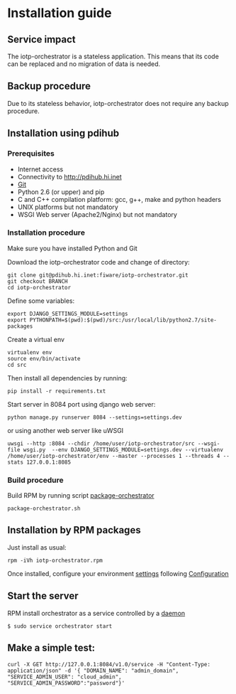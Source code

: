 # Installation guide

## Service impact
The iotp-orchestrator is a stateless application. This means that its code can be replaced and no migration of data is needed.

## Backup procedure
Due to its stateless behavior, iotp-orchestrator does not require any backup procedure.

## Installation using pdihub

### Prerequisites
 * Internet access
 * Connectivity to http://pdihub.hi.inet
 * [Git](http://git-scm.com/)
 * Python 2.6 (or upper) and pip
 * C and C++ compilation platform: gcc, g++, make and python headers
 * UNIX platforms but not mandatory
 * WSGI Web server (Apache2/Nginx) but not mandatory

### Installation procedure
Make sure you have installed Python and Git

Download the iotp-orchestrator code and change of directory:
```
git clone git@pdihub.hi.inet:fiware/iotp-orchestrator.git
git checkout BRANCH
cd iotp-orchestrator
```

Define some variables:
```
export DJANGO_SETTINGS_MODULE=settings
export PYTHONPATH=$(pwd):$(pwd)/src:/usr/local/lib/python2.7/site-packages
```

Create a virtual env
```
virtualenv env
source env/bin/activate
cd src
```

Then install all dependencies by running:
```
pip install -r requirements.txt
```


Start server in 8084 port using django web server:
```
python manage.py runserver 8084 --settings=settings.dev
```

or using another web server like uWSGI
```
uwsgi --http :8084 --chdir /home/user/iotp-orchestrator/src --wsgi-file wsgi.py  --env DJANGO_SETTINGS_MODULE=settings.dev --virtualenv /home/user/iotp-orchestrator/env --master --processes 1 --threads 4 --stats 127.0.0.1:8085
```

### Build procedure
Build RPM by running script [package-orchestrator](https://pdihub.hi.inet/fiware/iotp-orchestrator/blob/develop/package-orchestrator.sh)
```
package-orchestrator.sh
```


## Installation by RPM packages
Just install as usual:

```
rpm -iVh iotp-orchestrator.rpm
```

Once installed, configure your environment [settings](https://pdihub.hi.inet/fiware/iotp-orchestrator/blob/develop/src/settings) following [Configuration](CONFIG.md)



## Start the server
RPM install orchestrator as a service controlled by a [daemon](https://pdihub.hi.inet/fiware/iotp-orchestrator/blob/develop/bin/orchestrator-daemon.sh)

```
$ sudo service orchestrator start
```

## Make a simple test:
```
curl -X GET http://127.0.0.1:8084/v1.0/service -H "Content-Type: application/json" -d '{ "DOMAIN_NAME": "admin_domain", "SERVICE_ADMIN_USER": "cloud_admin", "SERVICE_ADMIN_PASSWORD":"password"}'
```
